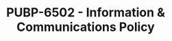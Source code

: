 ---
layout: course
title: PUBP-6502 - Information & Communications Policy
aliases: 
course_id: PUBP-6502
permalink: /PUBP-6502/
avg_difficulty: 1.33
avg_rating: 4.25
avg_workload: 2.50
---